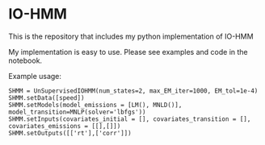 # IO-HMM
This is the repository that includes my python implementation of IO-HMM

My implementation is easy to use. Please see examples and code in the notebook.

Example usage:


`SHMM = UnSupervisedIOHMM(num_states=2, max_EM_iter=1000, EM_tol=1e-4)` <br/>
`SHMM.setData([speed])`<br/>
`SHMM.setModels(model_emissions = [LM(), MNLD()], model_transition=MNLP(solver='lbfgs'))`<br/>
`SHMM.setInputs(covariates_initial = [], covariates_transition = [], covariates_emissions = [[],[]])`<br/>
`SHMM.setOutputs([['rt'],['corr']])`
